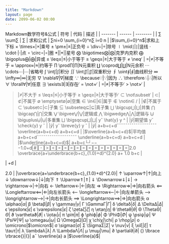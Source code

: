 ```yaml
---
title: "Markdown"
layout: page
date: 2099-06-02 00:00
---
```



Markdown数学符号&公式
| 符号    | 代码   | 描述     |
| ------- | ------ | -------- |
| ∑ \sum∑ | $\sum$ | 求和公式 |
∑ni=0 \sum_{i=0}^n∑ 
i=0
n
​|
 |$\sum_{i=0}^n$|求和上下标
× \times×|$\times$|乘号
± \pm±|$\pm$|正负号
÷ \div÷|$\div$|除号
∣ \mid∣|$\mid$|竖线
⋅ \cdot⋅|$\cdot$|点
∘ \circ∘|$\circ$|圈
$\ast|$|$\ast|$|星号
⨂ \bigotimes⨂|$\bigotimes$|克罗内克积
⨁ \bigoplus⨁|$\bigoplus$|异或
≤ \leq≤|$\leq$|小于等于
≥ \geq≥|$\geq$|大于等于
≠ \neq 
̸
​|
 =|$\neq$|不等于
≈ \approx≈|$\approx$|约等于
∏ \prod∏|$\prod$|N元乘积
∐ \coprod∐|$\coprod$|N元余积
⋯ \cdots⋯|$\cdots$|省略号
∫ \int∫|$\int$|积分
∬ \iint∬|$\iint$|双重积分
∮ \oint∮|$\oint$|曲线积分
∞ \infty∞|$\infty$|无穷
∇ \nabla∇|$\nabla$|梯度
∵ \because∵|$\because$|因为
∴ \therefore∴|$\therefore$|所以
∀ \forall∀|$\forall$|任意
∃ \exists∃|$\exists$|存在
̸ = \not= 
̸
​|
 =|$\not=$|不等于
̸ > \not&gt; 
̸
​|
 >|$\not>$|不大于
≤ \leq≤|$\leq$|小于等于
≥ \geq≥|$\geq$|大于等于
̸ ⊂ \not\subset 
̸
​|
 ⊂|$\not\subset$|不属于
∅ \emptyset∅|$\emptyset$|空集
∈ \in∈|$\in$|属于
∉ \notin∈ 
/
​|
 |$\notin$|不属于
⊂ \subset⊂|$\subset$|子集
⊆ \subseteq⊆|$\subseteq$|真子集
⋃ \bigcup⋃|$\bigcup$|并集
⋂ \bigcap⋂|$\bigcap$|交集
⋁ \bigvee⋁|$\bigvee$|逻辑或
⋀ \bigwedge⋀|$\bigwedge$|逻辑与
⨄ \biguplus⨄|$\biguplus$|多重集
⨆ \bigsqcup⨆|$\bigsqcup$|
yˆ \hat{y} 
y
^
​|
 |$\hat{y}$|期望值
yˇ \check{y} 
y
ˇ
​|
 |$\check{y}$|
y˘ \breve{y} 
y
˘
​|
 |$\breve{y}$|
a+b+c+d¯¯¯¯¯¯¯¯¯¯¯¯¯¯¯¯¯¯¯ \overline{a+b+c+d} 
a+b+c+d
​|
 |$\overline{a+b+c+d}$|平均值
a+b+c+d¯¯¯¯¯¯¯¯¯¯¯¯¯¯¯¯¯¯¯ \underline{a+b+c+d} 
a+b+c+d
​|
 |$\underline{a+b+c+d}$|
a+b+c└┘−−−1.0+d2.0 \overbrace{a+\underbrace{b+c}_{1.0}+d}^{2.0} 
a+ 
1.0
b+c
​|
 
​|
 +d
​|
 
2.0
​|
 |\overbrace{a+\underbrace{b+c}_{1.0}+d}^{2.0}|
↑ \uparrow↑|$\uparrow$|向上
↓ \downarrow↓|$\downarrow$|向下
⇑ \Uparrow⇑|$\Uparrow$|
⇓ \Downarrow⇓|$\Downarrow$|
→ \rightarrow→|$\rightarrow$|向右
← \leftarrow←|$\leftarrow$|向左
⇒ \Rightarrow⇒|$\Rightarrow$|向右箭头
⟸ \Longleftarrow⟸|$\Longleftarrow$|向左长箭头
⟵ \longleftarrow⟵|$\longleftarrow$|向左单箭头
⟶ \longrightarrow⟶|$\longrightarrow$|向右长箭头
⟹ \Longrightarrow⟹|$\Longrightarrow$|向右箭头
α \alphaα|$\alpha$|
β \betaβ|$\beta$|
γ \gammaγ|$\gamma$|
Γ \GammaΓ|$\Gamma$|
δ \deltaδ|$\delta$|
Δ \DeltaΔ|$\Delta$|
ϵ \epsilonϵ|$\epsilon$|
ε \varepsilonε|$\varepsilon$|
ζ \zetaζ|$\zeta$|
η \etaη|$\eta$|
θ \thetaθ|$\theta$|
Θ \ThetaΘ|$\Theta$|
ϑ \varthetaϑ|$\vartheta$|
ι \iotaι|$\iota$|
π \piπ|$\pi$|
ϕ \phiϕ|$\phi$|
Φ \PhiΦ|$\Phi$|
ψ \psiψ|$\psi$|
Ψ \PsiΨ|$\Psi$|
ω \omegaω|$\omega$|
Ω \OmegaΩ|$\Omega$|
χ \chiχ|\chi|
ρ \rhoρ|$\rho$|
ο \omicronο|$\omicron$|
σ \sigmaσ|$\sigma$|
Σ \SigmaΣ|$\Sigma$|
ν \nuν|$\nu$|
ξ \xiξ|$\xi$|
τ \tauτ|$\tau$|
λ \lambdaλ|$\lambda$|
Λ \LambdaΛ|$\Lambda$|
μ \muμ|\mu|
∂ \partial∂|$\partial$|
{} \lbrace \rbrace{}|$\lbrace \rbrace$|
a¯ \overline{a} 
a
 |$\overline{a}$|
